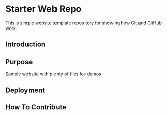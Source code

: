 # Starter Web Repo

This is simple website template repository for showing how Git and GitHub work. 

## Introduction

## Purpose

Sample website with plenty of files for demos

## Deployment

## How To Contribute

